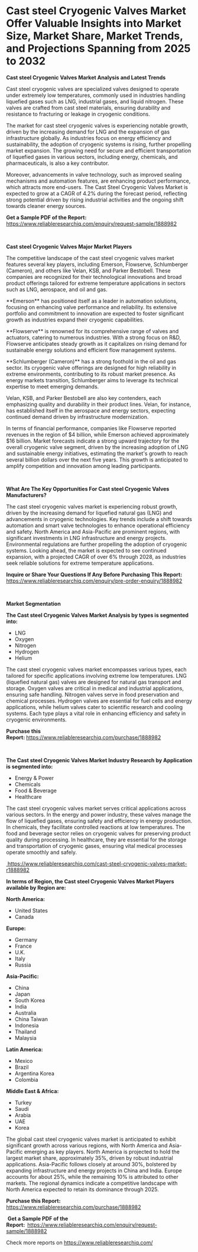 <p><h1>Cast steel Cryogenic Valves Market Offer Valuable Insights into Market Size, Market Share, Market Trends, and Projections Spanning from 2025 to 2032</h1></p><p><strong>Cast steel Cryogenic Valves Market Analysis and Latest Trends</strong></p>
<p><p>Cast steel cryogenic valves are specialized valves designed to operate under extremely low temperatures, commonly used in industries handling liquefied gases such as LNG, industrial gases, and liquid nitrogen. These valves are crafted from cast steel materials, ensuring durability and resistance to fracturing or leakage in cryogenic conditions.</p><p>The market for cast steel cryogenic valves is experiencing notable growth, driven by the increasing demand for LNG and the expansion of gas infrastructure globally. As industries focus on energy efficiency and sustainability, the adoption of cryogenic systems is rising, further propelling market expansion. The growing need for secure and efficient transportation of liquefied gases in various sectors, including energy, chemicals, and pharmaceuticals, is also a key contributor.</p><p>Moreover, advancements in valve technology, such as improved sealing mechanisms and automation features, are enhancing product performance, which attracts more end-users. The Cast Steel Cryogenic Valves Market is expected to grow at a CAGR of 4.2% during the forecast period, reflecting strong potential driven by rising industrial activities and the ongoing shift towards cleaner energy sources.</p></p>
<p><strong>Get a Sample PDF of the Report:&nbsp;</strong> <a href="https://www.reliableresearchiq.com/enquiry/request-sample/1888982?utm_campaign=1088&utm_medium=2&utm_source=Github&utm_content=ia&utm_term=14012025&utm_id=cast-steel-cryogenic-valves">https://www.reliableresearchiq.com/enquiry/request-sample/1888982</a></p>
<p>&nbsp;</p>
<p><strong>Cast steel Cryogenic Valves Major Market Players</strong></p>
<p><p>The competitive landscape of the cast steel cryogenic valves market features several key players, including Emerson, Flowserve, Schlumberger (Cameron), and others like Velan, KSB, and Parker Bestobell. These companies are recognized for their technological innovations and broad product offerings tailored for extreme temperature applications in sectors such as LNG, aerospace, and oil and gas.</p><p>**Emerson** has positioned itself as a leader in automation solutions, focusing on enhancing valve performance and reliability. Its extensive portfolio and commitment to innovation are expected to foster significant growth as industries expand their cryogenic capabilities.</p><p>**Flowserve** is renowned for its comprehensive range of valves and actuators, catering to numerous industries. With a strong focus on R&D, Flowserve anticipates steady growth as it capitalizes on rising demand for sustainable energy solutions and efficient flow management systems.</p><p>**Schlumberger (Cameron)** has a strong foothold in the oil and gas sector. Its cryogenic valve offerings are designed for high reliability in extreme environments, contributing to its robust market presence. As energy markets transition, Schlumberger aims to leverage its technical expertise to meet emerging demands.</p><p>Velan, KSB, and Parker Bestobell are also key contenders, each emphasizing quality and durability in their product lines. Velan, for instance, has established itself in the aerospace and energy sectors, expecting continued demand driven by infrastructure modernization.</p><p>In terms of financial performance, companies like Flowserve reported revenues in the region of $4 billion, while Emerson achieved approximately $16 billion. Market forecasts indicate a strong upward trajectory for the overall cryogenic valve segment, driven by the increasing adoption of LNG and sustainable energy initiatives, estimating the market's growth to reach several billion dollars over the next five years. This growth is anticipated to amplify competition and innovation among leading participants.</p></p>
<p>&nbsp;</p>
<p><strong>What Are The Key Opportunities For Cast steel Cryogenic Valves Manufacturers?</strong></p>
<p><p>The cast steel cryogenic valves market is experiencing robust growth, driven by the increasing demand for liquefied natural gas (LNG) and advancements in cryogenic technologies. Key trends include a shift towards automation and smart valve technologies to enhance operational efficiency and safety. North America and Asia-Pacific are prominent regions, with significant investments in LNG infrastructure and energy projects. Environmental regulations are further propelling the adoption of cryogenic systems. Looking ahead, the market is expected to see continued expansion, with a projected CAGR of over 6% through 2028, as industries seek reliable solutions for extreme temperature applications.</p></p>
<p><strong>Inquire or Share Your Questions If Any Before Purchasing This Report:</strong> <a href="https://www.reliableresearchiq.com/enquiry/pre-order-enquiry/1888982?utm_campaign=1088&utm_medium=2&utm_source=Github&utm_content=ia&utm_term=14012025&utm_id=cast-steel-cryogenic-valves">https://www.reliableresearchiq.com/enquiry/pre-order-enquiry/1888982</a></p>
<p>&nbsp;</p>
<p><strong>Market Segmentation</strong></p>
<p><strong>The Cast steel Cryogenic Valves Market Analysis by types is segmented into:</strong></p>
<p><ul><li>LNG</li><li>Oxygen</li><li>Nitrogen</li><li>Hydrogen</li><li>Helium</li></ul></p>
<p><p>The cast steel cryogenic valves market encompasses various types, each tailored for specific applications involving extreme low temperatures. LNG (liquefied natural gas) valves are designed for natural gas transport and storage. Oxygen valves are critical in medical and industrial applications, ensuring safe handling. Nitrogen valves serve in food preservation and chemical processes. Hydrogen valves are essential for fuel cells and energy applications, while helium valves cater to scientific research and cooling systems. Each type plays a vital role in enhancing efficiency and safety in cryogenic environments.</p></p>
<p><strong>Purchase this Report:&nbsp;</strong><a href="https://www.reliableresearchiq.com/purchase/1888982?utm_campaign=1088&utm_medium=2&utm_source=Github&utm_content=ia&utm_term=14012025&utm_id=cast-steel-cryogenic-valves">https://www.reliableresearchiq.com/purchase/1888982</a></p>
<p>&nbsp;</p>
<p><strong>The Cast steel Cryogenic Valves Market Industry Research by Application is segmented into:</strong></p>
<p><ul><li>Energy & Power</li><li>Chemicals</li><li>Food & Beverage</li><li>Healthcare</li></ul></p>
<p><p>The cast steel cryogenic valves market serves critical applications across various sectors. In the energy and power industry, these valves manage the flow of liquefied gases, ensuring safety and efficiency in energy production. In chemicals, they facilitate controlled reactions at low temperatures. The food and beverage sector relies on cryogenic valves for preserving product quality during processing. In healthcare, they are essential for the storage and transportation of cryogenic gases, ensuring vital medical processes operate smoothly and safely.</p></p>
<p><a href="https://www.reliableresearchiq.com/cast-steel-cryogenic-valves-market-r1888982?utm_campaign=1088&utm_medium=2&utm_source=Github&utm_content=ia&utm_term=14012025&utm_id=cast-steel-cryogenic-valves">&nbsp;https://www.reliableresearchiq.com/cast-steel-cryogenic-valves-market-r1888982</a></p>
<p><strong>In terms of Region, the Cast steel Cryogenic Valves Market Players available by Region are:</strong></p>
<p>
    <p> <strong> North America: </strong>
        <ul>
            <li>United States</li>
            <li>Canada</li>
        </ul>
        </p> 
    <p> <strong> Europe: </strong>
        <ul>
            <li>Germany</li>
            <li>France</li>
            <li>U.K.</li>
            <li>Italy</li>
            <li>Russia</li>
        </ul>
        </p> 
    <p> <strong> Asia-Pacific: </strong>
        <ul>
            <li>China</li>
            <li>Japan</li>
            <li>South Korea</li>
            <li>India</li>
            <li>Australia</li>
            <li>China Taiwan</li>
            <li>Indonesia</li>
            <li>Thailand</li>
            <li>Malaysia</li>
        </ul>
        </p> 
    <p> <strong> Latin America: </strong>
        <ul>
            <li>Mexico</li>
            <li>Brazil</li>
            <li>Argentina Korea</li>
            <li>Colombia</li>
        </ul>
        </p> 
    <p> <strong> Middle East & Africa: </strong>
        <ul>
            <li>Turkey</li>
            <li>Saudi</li>
            <li>Arabia</li>
            <li>UAE</li>
            <li>Korea</li>
        </ul>
    </p>
    </p>
<p><p>The global cast steel cryogenic valves market is anticipated to exhibit significant growth across various regions, with North America and Asia-Pacific emerging as key players. North America is projected to hold the largest market share, approximately 35%, driven by robust industrial applications. Asia-Pacific follows closely at around 30%, bolstered by expanding infrastructure and energy projects in China and India. Europe accounts for about 25%, while the remaining 10% is attributed to other markets. The regional dynamics indicate a competitive landscape with North America expected to retain its dominance through 2025.</p></p>
<p><strong>Purchase this Report: </strong><a href="https://www.reliableresearchiq.com/purchase/1888982?utm_campaign=1088&utm_medium=2&utm_source=Github&utm_content=ia&utm_term=14012025&utm_id=cast-steel-cryogenic-valves">https://www.reliableresearchiq.com/purchase/1888982</a></p>
<p>&nbsp;<strong>Get a Sample PDF of the Report:&nbsp;&nbsp;</strong><a href="https://www.reliableresearchiq.com/enquiry/request-sample/1888982?utm_campaign=1088&utm_medium=2&utm_source=Github&utm_content=ia&utm_term=14012025&utm_id=cast-steel-cryogenic-valves">https://www.reliableresearchiq.com/enquiry/request-sample/1888982</a></p>
<p><strong></strong></p>
<p>Check more reports on <a href="https://www.reliableresearchiq.com/?utm_campaign=1088&utm_medium=2&utm_source=Github&utm_content=ia&utm_term=14012025&utm_id=cast-steel-cryogenic-valves">https://www.reliableresearchiq.com/</a></p>
